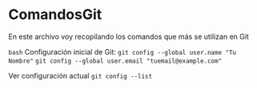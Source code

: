# ComandosGit
En este archivo voy recopilando los comandos que más se utilizan en Git


```bash```
Configuración inicial de Git:
```git config --global user.name "Tu Nombre"```
```git config --global user.email "tuemail@example.com"```

Ver configuración actual
```git config --list```

